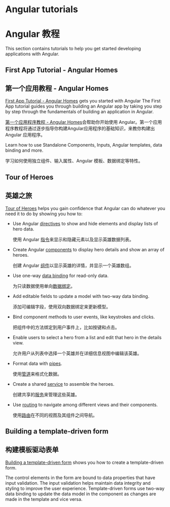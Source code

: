 # Angular tutorials

# Angular 教程

This section contains tutorials to help you get started developing applications with Angular.

## First App Tutorial - Angular Homes

## 第一个应用教程 - Angular Homes

[First App Tutorial - Angular Homes](tutorial/first-app) gets you started with Angular
The First App tutorial guides you through building an Angular app by taking you step by step through the fundamentals of building an application in Angular.

[第一个应用程序教程 - Angular Homes](tutorial/first-app)会帮助你开始使用 Angular。第一个应用程序教程将通过逐步指导你构建Angular应用程序的基础知识，来教你构建出 Angular 应用程序。

Learn how to use Standalone Components, Inputs, Angular templates, data binding and more.

学习如何使用独立组件、输入属性、Angular 模板、数据绑定等特性。

## Tour of Heroes

## 英雄之旅

[Tour of Heroes](tutorial/tour-of-heroes) helps you gain confidence that Angular can do whatever you need it to do by showing you how to:

* Use Angular [directives](guide/glossary#directive "Directives definition") to show and hide elements and display lists of hero data.

  使用 Angular [指令](guide/glossary#directive "指令定义")来显示和隐藏元素以及显示英雄数据列表。

* Create Angular [components](guide/glossary#component "Components definition") to display hero details and show an array of heroes.

  创建 Angular [组件](guide/glossary#component "Components definition")以显示英雄的详情，并显示一个英雄数组。

* Use one-way [data binding](guide/glossary#data-binding "Data binding definition") for read-only data.

  为只读数据使用单向[数据绑定](guide/glossary#data-binding "Data binding definition")。

* Add editable fields to update a model with two-way data binding.

  添加可编辑字段，使用双向数据绑定来更新模型。

* Bind component methods to user events, like keystrokes and clicks.

  把组件中的方法绑定到用户事件上，比如按键和点击。

* Enable users to select a hero from a list and edit that hero in the details view.

  允许用户从列表中选择一个英雄并在详细信息视图中编辑该英雄。

* Format data with [pipes](guide/glossary#pipe "Pipe definition").

  使用[管道](guide/glossary#pipe "Pipe definition")来格式化数据。

* Create a shared [service](guide/glossary#service "Service definition") to assemble the heroes.

  创建共享的[服务](guide/glossary#service "Service definition")来管理这些英雄。

* Use [routing](guide/glossary#router "Router definition") to navigate among different views and their components.

  使用[路由](guide/glossary#router "Router definition")在不同的视图及其组件之间导航。

## Building a template-driven form

## 构建模板驱动表单

[Building a template-driven form](guide/forms) shows you how to create a template-driven form.

The control elements in the form are bound to data properties that have input validation. The input validation helps maintain data integrity and styling to improve the user experience.
Template-driven forms use two-way data binding to update the data model in the component as changes are made in the template and vice versa.
